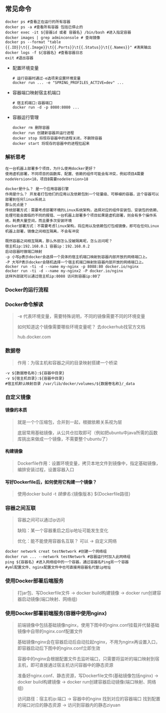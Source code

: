## 常见命令
  ```
  docker ps #查看正在运行的所有容器
  docker ps -a #查看所有容器 包括已停止的 
  docker exec -it ${容器id 或者 容器名} /bin/bash #进入指定容器
  docker images | grep adminconsole # 查询镜像
  docker ps --format "table {{.ID}}\t{{.Image}}\t{{.Ports}}\t{{.Status}}\t{{.Names}}" #清爽输出
  docker logs -f ${容器名} #查看容器日志
  exit #退出容器
  ```

- 配置环境变量
  ```shell
  # 运行容器时通过-e选项来设置环境变量
  docker run ... -e "SPRING_PROFILES_ACTIVE=dev" ...
  ```

- 容器端口映射宿主机端口
  ```shell
  # 宿主机端口:容器端口
  docker run -d -p 8080:8080 ...
  ```

- 容器运行管理
  ```
  docker rm 删除容器
  docker run 创建新容器并运行进程
  docker stop 将现存容器中的进程关闭，不删除容器
  docker start 将现存的容器中的进程拉起来
  ```

### 解析思考

```
在一台机器上部署多个项目，为什么使用docker更好？
使用虚机部署，不同项目的函数库、配置、依赖的组件可能会有冲突，例如项目A需要nodeVersion<18，项目B需要nodeVersion>18
```

```
docker是什么？ 是一个应用容器引擎
作用是什么？ 开发者打包他们的应用以及依赖包到一个轻量级、可移植的容器，这个容器可以部署到任何linux系统上
那么优点是？ 
传统部署方式：需要考虑部署环境的Linux系统架构，选择对应的组件安装包、安装包的依赖、处理可能会面临的不同的报错、一台机器上部署多个项目如果是虚机部署，则会有多个操作系统，耗费大量空间，而且要多次安装环境
docker部署方式：不需要考虑linux架构，将应用以及依赖包打包成镜像，即可在任何Linux机器上部署，镜像之间相互隔离，不会有冲突
```

```
既然容器之间相互隔离，那么外部怎么没被隔离呢，怎么访问呢？
宿主机ip:192.168.0.1 容器ip：192.168.0.2
启动容器时做端口映射
-p 小写p表示docker会选择一个具体的宿主机端口映射到容器内部开放的网络端口上。
-P 大写P表示docker会随机选择一个宿主机端口映射到容器内部开放的网络端口上。
docker run -ti -d --name my-nginx -p 8088:80 docker.io/nginx
docker run -ti -d --name my-nginx2 -P docker.io/nginx
这样外部就可以通过宿主机ip:8088 访问到容器ip:80了
```
### Docker的运行流程

### Docker命令解读
> -e 代表环境变量，需要特殊说明，不同的镜像需要不同的环境变量
>
> 如何知道这个镜像需要哪些环境变量呢？ 去dockerhub找官方文档
>
> hub.docker.com

### 数据卷

> 作用：为宿主机和容器之间的目录映射搭建一个桥梁

```shell
-v ${数据卷名称}:${容器中目录}
-v ${宿主机目录}:${容器中目录}
#宿主机默认映射目录 /var/lib/docker/volumes/${数据卷名称}/_data
```

### 自定义镜像

#### 镜像的本质

> 就是一个个压缩包，合并到一起，根据依赖关系视为层
>
> 底层常用基础镜像，从公共仓拉取即可（例如把ubuntu中java所需的函数库挑出来做成一个镜像，不需要整个ubuntu了）

#### 构建镜像

> Dockerfile作用：设置环境变量，拷贝本地文件到镜像中，指定基础镜像，编排安装过程，设置容器入口

#### 写好Dockerfile后，如何使用它构建一个镜像？

> 使用docker build -t ${镜像名}:${镜像版本} ${Dockerfile路径}

### 容器之间互联

> 容器之间可以通过ip访问
>
> 缺陷：某一个容器重启之后ip地址可能发生变化
>
> 优化：能不能使用容器名互联？ 可以 -> 自定义网络

```shell
docker network creat testNetwork #创建一个网络组
docker run ... --network testNetwork #容器运行时加入此网络组
ping ${容器名} #进入网络组中的一个容器，通过容器名Ping另一个容器
#yml配置文件、nginx配置文件中也可直接用容器名代替ip地址
```

### 使用Docker部署后端服务

> 打jar包、写Dockerfile文件 -> docker build构建镜像 -> docker run创建容器启动镜像(端口映射、网络组)

### 使用Docker部署前端服务(容器中使用nginx)

> 前端镜像中包括基础镜像nginx，使用下图中的nginx.conf挂载并代替基础镜像中自带的nginx.conf配置文件
>
> 基础镜像nginx会在容器启动后自动拉起nginx，不用为nginx再设置入口，即容器启动后下图中的nginx.conf立即生效
>
> 容器中的nginx会根据配置文件去监听端口，只需要将监听的端口映射到宿主机，即可直接通过宿主机访问容器中的静态资源
>
> 准备好nginx.conf、静态资源，写Dockerfile文件(基础镜像包括nginx) -> docker build构建镜像 -> docker run创建容器启动镜像(端口映射、网络组)
>
> 访问路径：宿主机ip:端口 -> 容器中的nginx 找到对应的容器端口 找到配置的端口对应的静态资源 -> 访问到容器内的静态ziyuan


